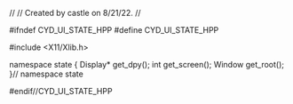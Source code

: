 //
// Created by castle on 8/21/22.
//

#ifndef CYD_UI_STATE_HPP
#define CYD_UI_STATE_HPP


#include <X11/Xlib.h>

namespace state {
  Display* get_dpy();
  int get_screen();
  Window get_root();
}// namespace state


#endif//CYD_UI_STATE_HPP
